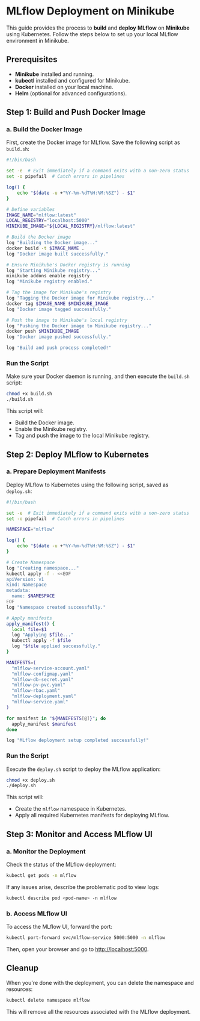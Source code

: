 # MLflow Deployment on Minikube

This guide provides the process to **build** and **deploy** **MLflow** on **Minikube** using Kubernetes. Follow the steps below to set up your local MLflow environment in Minikube.

## Prerequisites

- **Minikube** installed and running.
- **kubectl** installed and configured for Minikube.
- **Docker** installed on your local machine.
- **Helm** (optional for advanced configurations).

## Step 1: Build and Push Docker Image

### a. Build the Docker Image

First, create the Docker image for MLflow. Save the following script as `build.sh`:

```bash
#!/bin/bash

set -e  # Exit immediately if a command exits with a non-zero status
set -o pipefail  # Catch errors in pipelines

log() {
    echo "$(date -u +"%Y-%m-%dT%H:%M:%SZ") - $1"
}

# Define variables
IMAGE_NAME="mlflow:latest"
LOCAL_REGISTRY="localhost:5000"
MINIKUBE_IMAGE="${LOCAL_REGISTRY}/mlflow:latest"

# Build the Docker image
log "Building the Docker image..."
docker build -t $IMAGE_NAME .
log "Docker image built successfully."

# Ensure Minikube's Docker registry is running
log "Starting Minikube registry..."
minikube addons enable registry
log "Minikube registry enabled."

# Tag the image for Minikube's registry
log "Tagging the Docker image for Minikube registry..."
docker tag $IMAGE_NAME $MINIKUBE_IMAGE
log "Docker image tagged successfully."

# Push the image to Minikube's local registry
log "Pushing the Docker image to Minikube registry..."
docker push $MINIKUBE_IMAGE
log "Docker image pushed successfully."

log "Build and push process completed!"
```

### Run the Script

Make sure your Docker daemon is running, and then execute the `build.sh` script:

```bash
chmod +x build.sh
./build.sh
```

This script will:

- Build the Docker image.
- Enable the Minikube registry.
- Tag and push the image to the local Minikube registry.

## Step 2: Deploy MLflow to Kubernetes

### a. Prepare Deployment Manifests

Deploy MLflow to Kubernetes using the following script, saved as `deploy.sh`:

```bash
#!/bin/bash

set -e  # Exit immediately if a command exits with a non-zero status
set -o pipefail  # Catch errors in pipelines

NAMESPACE="mlflow"

log() {
    echo "$(date -u +"%Y-%m-%dT%H:%M:%SZ") - $1"
}

# Create Namespace
log "Creating namespace..."
kubectl apply -f - <<EOF
apiVersion: v1
kind: Namespace
metadata:
  name: $NAMESPACE
EOF
log "Namespace created successfully."

# Apply manifests
apply_manifest() {
  local file=$1
  log "Applying $file..."
  kubectl apply -f $file
  log "$file applied successfully."
}

MANIFESTS=(
  "mlflow-service-account.yaml"
  "mlflow-configmap.yaml"
  "mlflow-db-secret.yaml"
  "mlflow-pv-pvc.yaml"
  "mlflow-rbac.yaml"
  "mlflow-deployment.yaml"
  "mlflow-service.yaml"
)

for manifest in "${MANIFESTS[@]}"; do
  apply_manifest $manifest
done

log "MLflow deployment setup completed successfully!"
```

### Run the Script

Execute the `deploy.sh` script to deploy the MLflow application:

```bash
chmod +x deploy.sh
./deploy.sh
```

This script will:

- Create the `mlflow` namespace in Kubernetes.
- Apply all required Kubernetes manifests for deploying MLflow.

## Step 3: Monitor and Access MLflow UI

### a. Monitor the Deployment

Check the status of the MLflow deployment:

```bash
kubectl get pods -n mlflow
```

If any issues arise, describe the problematic pod to view logs:

```bash
kubectl describe pod <pod-name> -n mlflow
```

### b. Access MLflow UI

To access the MLflow UI, forward the port:

```bash
kubectl port-forward svc/mlflow-service 5000:5000 -n mlflow
```

Then, open your browser and go to [http://localhost:5000](http://localhost:5000).

## Cleanup

When you're done with the deployment, you can delete the namespace and resources:

```bash
kubectl delete namespace mlflow
```

This will remove all the resources associated with the MLflow deployment.

